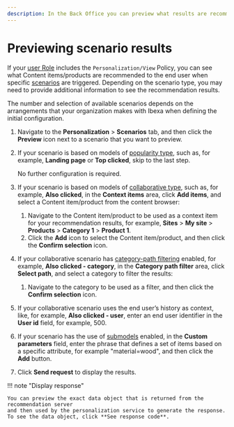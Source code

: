 ```yaml
---
description: In the Back Office you can preview what results are recommended by the Personalization service.
---
```


# Previewing scenario results

If your [user Role](../site_organization/organizing_the_site.md#permissions) includes 
the `Personalization/View` Policy, you can see what Content items/products are recommended 
to the end user when specific [scenarios](scenarios.md) are triggered. 
Depending on the scenario type, you may need to provide additional information 
to see the recommendation results.

The number and selection of available scenarios depends on the arrangements that 
your organization makes with Ibexa when defining the initial configuration.

1. Navigate to the **Personalization** > **Scenarios** tab, and then click the **Preview** 
icon next to a scenario that you want to preview.

1. If your scenario is based on models of [popularity type](recommendation_models.md#popularity-models), such as, for example, 
**Landing page** or **Top clicked**, skip to the last step. 

    No further configuration is required.

1. If your scenario is based on models of [collaborative type](recommendation_models.md#collaborative-models), such as, for example, 
**Also clicked**, in the **Context items** area, click **Add items**, and select a Content item/product from the content browser:

    1. Navigate to the Content item/product to be used as a context item for your recommendation results, for example, **Sites** > **My site** > **Products** > **Category 1** > **Product 1**.
    1. Click the **Add** icon to select the Content item/product, and then click the **Confirm selection** icon.

1. If your collaborative scenario has [category-path filtering](filters.md#category-path-filters) 
enabled, for example, **Also clicked - category**, in the **Category path filter** 
area, click **Select path**, and select a category to filter the results:

    1. Navigate to the category to be used as a filter, and then click the **Confirm selection** icon.

1. If your collaborative scenario uses the end user’s history as context, like, for example, 
**Also clicked - user**, enter an end user identifier in the **User id** field, for example, 500.

1. If your scenario has the use of [submodels](recommendation_models.md#submodels) enabled, 
in the **Custom parameters** field, enter the phrase that defines a set of items 
based on a specific attribute, for example "material=wood", and then click the **Add** button.

1. Click **Send request** to display the results.

!!! note "Display response"

    You can preview the exact data object that is returned from the recommendation server 
    and then used by the personalization service to generate the response. 
    To see the data object, click **See response code**.
